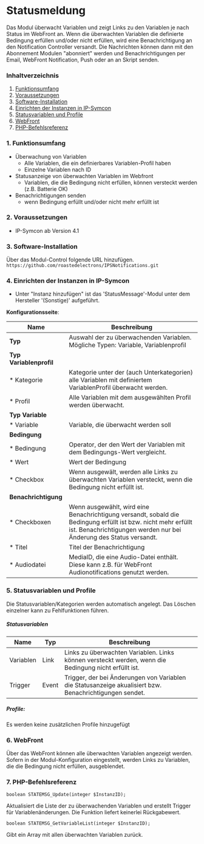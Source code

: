 # Statusmeldung
Das Modul überwacht Variablen und zeigt Links zu den Variablen je nach Status im WebFront an.
Wenn die überwachten Variablen die definierte Bedingung erfüllen und/oder nicht erfüllen, wird eine Benachrichtigung an den Notification Controller versandt.
Die Nachrichten können dann mit den Abonnement Modulen "abonniert" werden und Benachrichtigungen per Email, WebFront Notification, Push oder an an Skript senden.

### Inhaltverzeichnis

1. [Funktionsumfang](#1-funktionsumfang)
2. [Voraussetzungen](#2-voraussetzungen)
3. [Software-Installation](#3-software-installation)
4. [Einrichten der Instanzen in IP-Symcon](#4-einrichten-der-instanzen-in-ip-symcon)
5. [Statusvariablen und Profile](#5-statusvariablen-und-profile)
6. [WebFront](#6-webfront)
7. [PHP-Befehlsreferenz](#7-php-befehlsreferenz)

### 1. Funktionsumfang

* Überwachung von Variablen
    * Alle Variablen, die ein definierbares Variablen-Profil haben
    * Einzelne Variablen nach ID
* Statusanzeige von überwachten Variablen im Webfront
    * Variablen, die die Bedingung nicht erfüllen, können versteckt werden (z.B. Batterie OK)
* Benachrichtigungen senden
    * wenn Bedingung erfüllt und/oder nicht mehr erfüllt ist


### 2. Voraussetzungen

- IP-Symcon ab Version 4.1

### 3. Software-Installation

Über das Modul-Control folgende URL hinzufügen.  
`https://github.com/roastedelectrons/IPSNotifications.git`  

### 4. Einrichten der Instanzen in IP-Symcon

- Unter "Instanz hinzufügen" ist das 'StatusMessage'-Modul unter dem Hersteller '(Sonstige)' aufgeführt.  

__Konfigurationsseite__:

Name                    | Beschreibung
----------------------- | ---------------------------------
**Typ**                 | Auswahl der zu überwachenden Variablen. Mögliche Typen: Variable, Variablenprofil
**Typ Variablenprofil** |
* Kategorie             | Kategorie unter der (auch Unterkategorien) alle Variablen mit definiertem VariablenProfil überwacht werden.
* Profil                | Alle Variablen mit dem ausgewählten Profil werden überwacht.
**Typ Variable**        |
* Variable              | Variable, die überwacht werden soll
**Bedingung**           |
* Bedingung             | Operator, der den Wert der Variablen mit dem Bedingungs-Wert vergleicht.
* Wert                  | Wert der Bedingung
* Checkbox              | Wenn ausgewält, werden alle Links zu überwachten Variablen versteckt, wenn die Bedingung nicht erfüllt ist.
**Benachrichtigung**    |
* Checkboxen            | Wenn ausgewählt, wird eine Benachrichtigung versandt, sobald die Bedingung erfüllt ist bzw. nicht mehr erfüllt ist. Benachrichtigungen werden nur bei Änderung des Status versandt.
* Titel                 | Titel der Benachrichtigung
* Audiodatei            | MediaID, die eine Audio-Datei enthält. Diese kann z.B. für WebFront Audionotifications genutzt werden.


### 5. Statusvariablen und Profile

Die Statusvariablen/Kategorien werden automatisch angelegt. Das Löschen einzelner kann zu Fehlfunktionen führen.

##### Statusvariablen

Name         | Typ       | Beschreibung
------------ | --------- | ----------------
Variablen    | Link      | Links zu überwachten Variablen. Links können versteckt werden, wenn die Bedingung nicht erfüllt ist.
Trigger      | Event     | Trigger, der bei Änderungen von Variablen die Statusanzeige akualisiert bzw. Benachrichtigungen sendet.


##### Profile:

Es werden keine zusätzlichen Profile hinzugefügt

### 6. WebFront

Über das WebFront können alle überwachten Variablen angezeigt werden. Sofern in der Modul-Konfiguration eingestellt, werden Links zu Variablen, die die Bedingung nicht erfüllen, ausgeblendet.

### 7. PHP-Befehlsreferenz

`boolean STATEMSG_Update(integer $InstanzID);` 
 
Aktualisiert die Liste der zu überwachenden Variablen und erstellt Trigger für Variablenänderungen.
Die Funktion liefert keinerlei Rückgabewert.  



`boolean STATEMSG_GetVariableList(integer $InstanzID);` 
 
Gibt ein Array mit allen überwachten Variablen zurück. 

